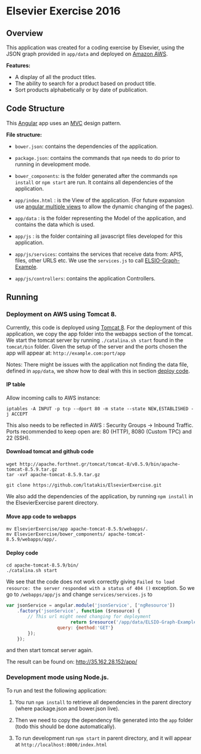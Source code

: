 # Elsevier Exercise 2016

## Overview
This application was created for a coding exercise by Elsevier, using the JSON graph provided in `app/data` and deployed on [Amazon AWS](https://aws.amazon.com/).

__Features:__

- A display of all the product titles.
- The ability to search for a product based on product title.
- Sort products alphabetically or by date of publication.


## Code Structure
This [Angular](https://angularjs.org/) app uses an [MVC](https://en.wikipedia.org/wiki/Model%E2%80%93view%E2%80%93controller) design pattern.

__File structure:__
- `bower.json`: contains the dependencies of the application.

- `package.json`: contains the commands that `npm` needs to do prior to running in development mode.

- `bower_components`: is the folder generated after the commands `npm install` or `npm start` are run. It contains all dependencies of the application.

- `app/index.html` :  is the View of the application. (For future expansion use [angular multiple views](https://docs.angularjs.org/tutorial/step_09) to allow the dynamic changing of the pages).

- `app/data` : is the folder representing the Model of the application, and contains the data which is used.

- `app/js` : is the folder containing all javascript files developed for this application.

- `app/js/services`: contains the services that receive data from: APIS, files, other URLS etc. We use the `services.js` to call [ELSIO-Graph-Example](https://github.com/ltatakis/ElsevierExercise/blob/master/app/data/ELSIO-Graph-Example.json).

- `app/js/controllers`: contains the application Controllers.

	
## Running


### Deployment on AWS using Tomcat 8.

Currently, this code is deployed using [Tomcat 8](https://tomcat.apache.org/download-80.cgi).
For the deployment of this application, we copy the app folder into the webapps section of the tomcat.
We start the tomcat server by running `./catalina.sh start` found in the `tomcat/bin` folder.
Given the setup of the server and the ports chosen the app will appear at: `http://example.com:port/app`

Notes: There might be issues with the application not finding the data file, defined in `app/data`, we show how to deal with this in section [deploy code](https://github.com/ltatakis/ElsevierExercise#deploy-code).

#### IP table
Allow incoming calls to AWS instance:
```
iptables -A INPUT -p tcp --dport 80 -m state --state NEW,ESTABLISHED -j ACCEPT
```
This also needs to be reflected in AWS : Security Groups -> Inbound Traffic.
Ports recommended to keep open are: 80 (HTTP), 8080 (Custom TPC) and 22 (SSH).

#### Download tomcat and github code

```
wget http://apache.forthnet.gr/tomcat/tomcat-8/v8.5.9/bin/apache-tomcat-8.5.9.tar.gz
tar -xvf apache-tomcat-8.5.9.tar.gz

git clone https://github.com/ltatakis/ElsevierExercise.git
````
We also add the dependencies of the application, by running `npm install` in the ElsevierExercise parent directory.

#### Move app code to webapps

```
mv ElsevierExercise/app apache-tomcat-8.5.9/webapps/.
mv ElsevierExercise/bower_components/ apache-tomcat-8.5.9/webapps/app/.
```

#### Deploy code

```
cd apache-tomcat-8.5.9/bin/
./catalina.sh start
```
We see that the code does not work correctly giving `Failed to load resource: the server responded with a status of 404 ()` exception. So we go to `/webapps/app/js` and change `services/services.js` to 

```javascript
var jsonService = angular.module('jsonService', ['ngResource'])
    .factory('jsonService', function ($resource) {
        // This url might need changing for deployment
                        return $resource('/app/data/ELSIO-Graph-Example.json', {}, {
                   query: {method:'GET'}
        });
    });
```
and then start tomcat server again.

The result can be found on: http://35.162.28.152/app/

### Development mode using Node.js.

To run and test the following application:

1) You run `npm install` to retrieve all dependencies in the parent directory (where package.json and bower.json live).

2) Then we need to copy the dependency file generated into the `app` folder (todo this should be done automatically).

3) To run development run `npm start` in parent directory, and it will appear at `http://localhost:8000/index.html`

